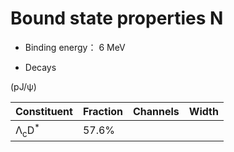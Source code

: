# Bound state properties N

* Binding energy： 6 MeV

* Decays

(pJ/ψ)

|Constituent|Fraction|Channels|Width|
|-----------|--------|--------|-----|
|Λ<sub>c</sub>D<sup>*</sup>|57.6%|  |  |
